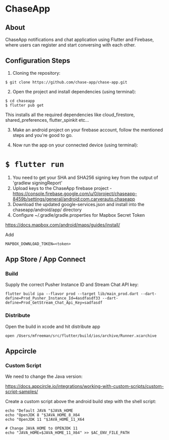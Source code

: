 # ChaseApp
## About
 ChaseApp notifications and chat application using Flutter and Firebase, where users can register and start conversing with each other.

## Configuration Steps
1. Cloning the repository:

```
$ git clone https://github.com/chase-app/chase-app.git
```

2. Open the project and install dependencies (using terminal):

```
$ cd chaseapp
$ flutter pub get
```
This installs all the required dependencies like cloud_firestore, shared_preferences, flutter_spinkit etc...

3. Make an android project on your firebase account, follow the mentioned steps and you're good to go.

4. Now run the app on your connected device (using terminal):

`$ flutter run`
=======
1. You need to get your SHA and SHA256 signing key from the output of 'gradlew signingReport'
2. Upload keys to the ChaseApp firebase project - https://console.firebase.google.com/u/0/project/chaseapp-8459b/settings/general/android:com.carverauto.chaseapp
3. Download the updated google-services.json and install into the chaseapp/android/app/ directory
5. Configure ~/.gradle/gradle.properties for Mapbox Secret Token

https://docs.mapbox.com/android/maps/guides/install/

Add

`MAPBOX_DOWNLOAD_TOKEN=<token>`

## App Store / App Connect

### Build

Supply the correct Pusher Instance ID and Stream Chat API key:

```
flutter build ipa --flavor prod --target lib/main_prod.dart --dart-define=Prod_Pusher_Instance_Id=4asdfasdf33 --dart-define=Prod_GetStream_Chat_Api_Key=sadfasdf
```

### Distribute

Open the build in xcode and hit distribute app

```
open /Users/mfreeman/src/flutter/build/ios/archive/Runner.xcarchive
```


## Appcircle

### Custom Script

We need to change the Java version:

https://docs.appcircle.io/integrations/working-with-custom-scripts/custom-script-samples/

Create a custom script above the android build step with the shell script:

```shell
echo "Default JAVA "$JAVA_HOME
echo "OpenJDK 8 "$JAVA_HOME_8_X64
echo "OpenJDK 11 "$JAVA_HOME_11_X64

# Change JAVA_HOME to OPENJDK 11
echo "JAVA_HOME=$JAVA_HOME_11_X64" >> $AC_ENV_FILE_PATH
```
#
